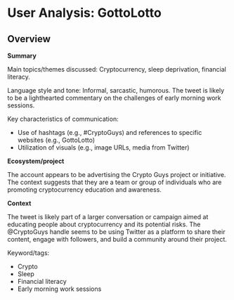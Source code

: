 # User Analysis: GottoLotto

## Overview

**Summary**

Main topics/themes discussed: Cryptocurrency, sleep deprivation, financial literacy.

Language style and tone: Informal, sarcastic, humorous. The tweet is likely to be a lighthearted commentary on the challenges of early morning work sessions.

Key characteristics of communication:

* Use of hashtags (e.g., #CryptoGuys) and references to specific websites (e.g., GottoLotto)
* Utilization of visuals (e.g., image URLs, media from Twitter)

**Ecosystem/project**

The account appears to be advertising the Crypto Guys project or initiative. The context suggests that they are a team or group of individuals who are promoting cryptocurrency education and awareness.

**Context**

The tweet is likely part of a larger conversation or campaign aimed at educating people about cryptocurrency and its potential risks. The @CryptoGuys handle seems to be using Twitter as a platform to share their content, engage with followers, and build a community around their project.

Keyword/tags:

* Crypto
* Sleep
* Financial literacy
* Early morning work sessions